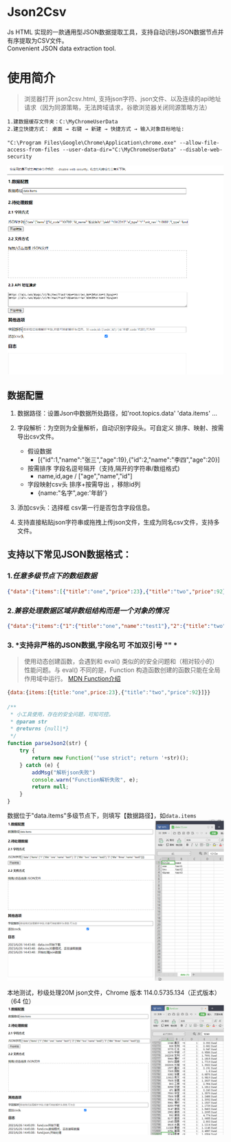 # Json2Csv
Js HTML 实现的一款通用型JSON数据提取工具，支持自动识别JSON数据节点并有序提取为CSV文件。  
Convenient JSON data extraction tool.

# 使用简介
> 浏览器打开 json2csv.html, 支持json字符、json文件、以及连续的api地址请求（因为同源策略，无法跨域请求，谷歌浏览器关闭同源策略方法）
```text
1.建数据缓存文件夹：C:\MyChromeUserData
2.建立快捷方式： 桌面 → 右键 → 新建 → 快捷方式 → 输入对象目标地址:

"C:\Program Files\Google\Chrome\Application\chrome.exe" --allow-file-access-from-files --user-data-dir="C:\MyChromeUserData" --disable-web-security
```

 ![img_2.png](img_2.png)
## 数据配置
1. 数据路径：设置Json中数据所处路径，如'root.topics.data'  'data.items' ...
   
2. 字段解析：为空则为全量解析，自动识别字段头。可自定义 排序、映射、按需导出csv文件。

   * 假设数据
        *  [{"id":1,"name":"张三","age":19},{"id":2,"name":"李四","age":20}]
   * 按需排序 字段名逗号隔开（支持,隔开的字符串/数组格式)
        * name,id,age / ["age","name","id"]
   * 字段映射csv头 排序+按需导出 ，移除id列
        * {name:"名字",age:'年龄'}
3. 添加csv头：选择框 csv第一行是否包含字段信息。
   
4. 支持直接粘贴json字符串或拖拽上传json文件，生成为同名csv文件，支持多文件。


## 支持以下常见JSON数据格式：
### 1.*任意多级节点下的数组数据*
```json
{"data":{"items":[{"title":"one","price":23},{"title":"two","price":92},{"title":"three","price":5623}]}}
```
### 2.*兼容处理数据区域非数组结构而是一个对象的情况*
```json
{"data":{"items":{"1":{"title":"one","name":"test1"},"2":{"title":"two","name":"test2"},"3":{"title":"three","name":"test3"}}}}
```  
### 3. *支持非严格的JSON数据,字段名可 不加双引号 "" *
>使用动态创建函数，会遇到和 eval() 类似的的安全问题和（相对较小的）性能问题。与 eval() 不同的是，Function 构造函数创建的函数只能在全局作用域中运行。 [MDN Function介绍](https://developer.mozilla.org/zh-CN/docs/Web/JavaScript/Reference/Global_Objects/Function)
```javascript
{data:{items:[{title:"one",price:23},{"title":"two","price":92}]}}

/**
 * 小工具使用，存在的安全问题，可知可控。
 * @param str
 * @returns {null|*}
 */
function parseJson2(str) {
    try {
        return new Function('"use strict"; return '+str)();
    } catch (e) {
        addMsg("解析json失败")
        console.warn("Function解析失败", e);
        return null;
    }
}
```
数据位于"data.items"多级节点下，则填写【数据路径】，如`data.items`
![img.png](img.png)

本地测试，秒级处理20M json文件，Chrome 版本 114.0.5735.134（正式版本） （64 位）
![img_1.png](img_1.png)


